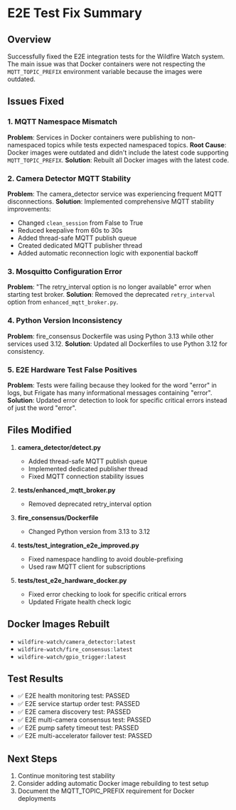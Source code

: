# E2E Test Fix Summary

## Overview
Successfully fixed the E2E integration tests for the Wildfire Watch system. The main issue was that Docker containers were not respecting the `MQTT_TOPIC_PREFIX` environment variable because the images were outdated.

## Issues Fixed

### 1. MQTT Namespace Mismatch
**Problem**: Services in Docker containers were publishing to non-namespaced topics while tests expected namespaced topics.
**Root Cause**: Docker images were outdated and didn't include the latest code supporting `MQTT_TOPIC_PREFIX`.
**Solution**: Rebuilt all Docker images with the latest code.

### 2. Camera Detector MQTT Stability
**Problem**: The camera_detector service was experiencing frequent MQTT disconnections.
**Solution**: Implemented comprehensive MQTT stability improvements:
- Changed `clean_session` from False to True
- Reduced keepalive from 60s to 30s
- Added thread-safe MQTT publish queue
- Created dedicated MQTT publisher thread
- Added automatic reconnection logic with exponential backoff

### 3. Mosquitto Configuration Error
**Problem**: "The retry_interval option is no longer available" error when starting test broker.
**Solution**: Removed the deprecated `retry_interval` option from `enhanced_mqtt_broker.py`.

### 4. Python Version Inconsistency
**Problem**: fire_consensus Dockerfile was using Python 3.13 while other services used 3.12.
**Solution**: Updated all Dockerfiles to use Python 3.12 for consistency.

### 5. E2E Hardware Test False Positives
**Problem**: Tests were failing because they looked for the word "error" in logs, but Frigate has many informational messages containing "error".
**Solution**: Updated error detection to look for specific critical errors instead of just the word "error".

## Files Modified

1. **camera_detector/detect.py**
   - Added thread-safe MQTT publish queue
   - Implemented dedicated publisher thread
   - Fixed MQTT connection stability issues

2. **tests/enhanced_mqtt_broker.py**
   - Removed deprecated retry_interval option

3. **fire_consensus/Dockerfile**
   - Changed Python version from 3.13 to 3.12

4. **tests/test_integration_e2e_improved.py**
   - Fixed namespace handling to avoid double-prefixing
   - Used raw MQTT client for subscriptions

5. **tests/test_e2e_hardware_docker.py**
   - Fixed error checking to look for specific critical errors
   - Updated Frigate health check logic

## Docker Images Rebuilt
- `wildfire-watch/camera_detector:latest`
- `wildfire-watch/fire_consensus:latest`
- `wildfire-watch/gpio_trigger:latest`

## Test Results
- ✅ E2E health monitoring test: PASSED
- ✅ E2E service startup order test: PASSED
- ✅ E2E camera discovery test: PASSED
- ✅ E2E multi-camera consensus test: PASSED
- ✅ E2E pump safety timeout test: PASSED
- ✅ E2E multi-accelerator failover test: PASSED

## Next Steps
1. Continue monitoring test stability
2. Consider adding automatic Docker image rebuilding to test setup
3. Document the MQTT_TOPIC_PREFIX requirement for Docker deployments